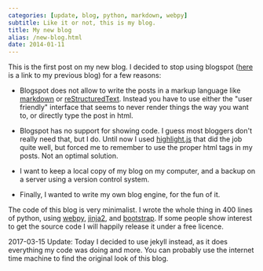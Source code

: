 ```yaml
---
categories: [update, blog, python, markdown, webpy]
subtitle: Like it or not, this is my blog.
title: My new blog
alias: /new-blog.html
date: 2014-01-11
---
```



This is the first post on my new blog.  I decided to stop using blogspot
([here][charlie137-2] is a link to my previous blog) for a few reasons:

- Blogspot does not allow to write the posts in a markup language like
  [markdown] or [reStructuredText][rst].  Instead you have to use either the
  "user friendly" interface that seems to never render things the way you want
  to, or directly type the post in html.

- Blogspot has no support for showing code.  I guess most bloggers don't really
  need that, but I do.  Until now I used [highlight.js][hjs] that did the job
  quite well, but forced me to remember to use the proper html tags in my
  posts.  Not an optimal solution.

- I want to keep a local copy of my blog on my computer, and a backup on a
  server using a version control system.

- Finally, I wanted to write my own blog engine, for the fun of it.


The code of this blog is very minimalist.  I wrote the whole thing in 400 lines
of python, using [webpy], [jinja2], and [bootstrap].  If some people show
interest to get the source code I will happily release it under a free licence.

2017-03-15 Update: Today I decided to use jekyll instead, as it does everything
my code was doing and more.  You can probably use the internet time
machine to find the original look of this blog.


[charlie137-2]: http://charlie137-2.blogspot.com
[markdown]: https://daringfireball.net/projects/markdown
[rst]: http://docutils.sourceforge.net/rst.html
[hjs]: http://highlightjs.org
[webpy]: http://webpy.org
[jinja2]: http://jinja.pocoo.org
[bootstrap]: http://getbootstrap.com
